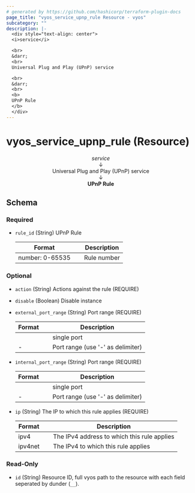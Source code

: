 ```yaml
---
# generated by https://github.com/hashicorp/terraform-plugin-docs
page_title: "vyos_service_upnp_rule Resource - vyos"
subcategory: ""
description: |-
  <div style="text-align: center">
  <i>service</i>

  <br>
  &darr;
  <br>
  Universal Plug and Play (UPnP) service

  <br>
  &darr;
  <br>
  <b>
  UPnP Rule
  </b>
  </div>
---
```


# vyos_service_upnp_rule (Resource)

<div style="text-align: center">
<i>service</i>

<br>
&darr;
<br>
Universal Plug and Play (UPnP) service

<br>
&darr;
<br>
<b>
UPnP Rule
</b>
</div>



<!-- schema generated by tfplugindocs -->
## Schema

### Required

- `rule_id` (String) UPnP Rule

    |  Format &emsp; | Description  |
    |----------|---------------|
    |  number: 0-65535  &emsp; |  Rule number  |

### Optional

- `action` (String) Actions against the rule (REQUIRE)
- `disable` (Boolean) Disable instance
- `external_port_range` (String) Port range (REQUIRE)

    |  Format &emsp; | Description  |
    |----------|---------------|
    |  <port>  &emsp; |  single port  |
    |  <portN>-<portM>  &emsp; |  Port range (use '-' as delimiter)  |
- `internal_port_range` (String) Port range (REQUIRE)

    |  Format &emsp; | Description  |
    |----------|---------------|
    |  <port>  &emsp; |  single port  |
    |  <portN>-<portM>  &emsp; |  Port range (use '-' as delimiter)  |
- `ip` (String) The IP to which this rule applies (REQUIRE)

    |  Format &emsp; | Description  |
    |----------|---------------|
    |  ipv4  &emsp; |  The IPv4 address to which this rule applies  |
    |  ipv4net  &emsp; |  The IPv4 to which this rule applies  |

### Read-Only

- `id` (String) Resource ID, full vyos path to the resource with each field seperated by dunder (`__`).
